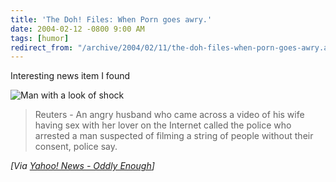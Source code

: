 ```yaml
---
title: 'The Doh! Files: When Porn goes awry.'
date: 2004-02-12 -0800 9:00 AM
tags: [humor]
redirect_from: "/archive/2004/02/11/the-doh-files-when-porn-goes-awry.aspx/"
---
```


Interesting news item I found

![Man with a look of shock](/images/shock.jpg)

> Reuters - An angry husband who came across a video of his wife having
> sex with her lover on the Internet called the police who arrested a
> man suspected of filming a string of people without their consent,
> police say.

*[Via [Yahoo! News - Oddly
Enough](http://us.rd.yahoo.com/dailynews/rss/757/*http://story.news.yahoo.com/news?tmpl=story2&u=/nm/20040212/od_uk_nm/oukoe_odd_greece_porn "Man finds wife on porn clip")]*

